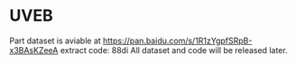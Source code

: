 # UVEB
Part dataset is aviable at https://pan.baidu.com/s/1R1zYgpfSRpB-x3BAsKZeeA  extract code: 88di
All dataset and code will be released later.
